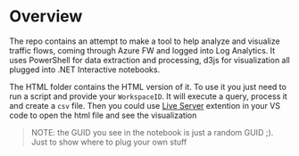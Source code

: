 # Overview

The repo contains an attempt to make a tool to help analyze and visualize traffic flows, coming through Azure FW and logged into Log Analytics. It uses PowerShell for data extraction and processing, d3js for visualization all plugged into .NET Interactive notebooks.

The HTML folder contains the HTML version of it. To use it you just need to run a script and provide your `WorkspaceID`. It will execute a query, process it and create a `csv` file. Then you could use [Live Server](https://marketplace.visualstudio.com/items?itemName=ritwickdey.LiveServer) extention in your VS code to open the html file and see the visualization

> NOTE: the GUID you see in the notebook is just a random GUID ;). Just to show where to plug your own stuff